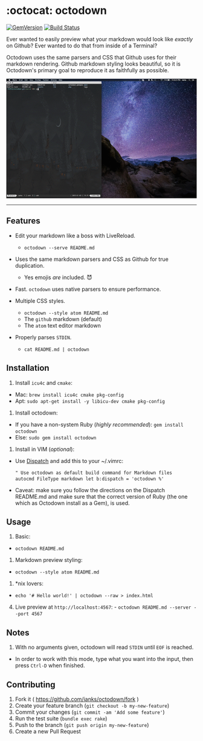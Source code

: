 # :octocat: octodown

[![GemVersion](https://badge.fury.io/rb/octodown.svg)](http://badge.fury.io/rb/octodown)
[![Build Status](https://travis-ci.org/ianks/octodown.svg)](https://travis-ci.org/ianks/octodown)

Ever wanted to easily preview what your markdown would look like _exactly_ on
Github? Ever wanted to do that from inside of a Terminal?

Octodown uses the same parsers and CSS that Github uses for their markdown
rendering. Github markdown styling looks beautiful, so it is Octodown's
primary goal to reproduce it as faithfully as possible.

![Octodown GIF](assets/octodown.gif?raw=true)

-------------------------------------------------------------------------------

## Features

- Edit your markdown like a boss with LiveReload.
  - `octodown --serve README.md`

- Uses the same markdown parsers and CSS as Github for true duplication.
  - Yes emojis _are_ included. :smiling_imp:

- Fast. `octodown` uses native parsers to ensure performance.
- Multiple CSS styles.
  - `octodown --style atom README.md`
  - The `github` markdown (default)
  - The `atom` text editor markdown

- Properly parses `STDIN`.
  - `cat README.md | octodown`

## Installation

1. Install `icu4c` and `cmake`:
  - Mac: `brew install icu4c cmake pkg-config`
  - Apt: `sudo apt-get install -y libicu-dev cmake pkg-config`

1. Install octodown:
  - If you have a non-system Ruby (_highly recommended_):  `gem install
    octodown`
  - Else: `sudo gem install octodown`

1. Install in VIM (_optional_):
  - Use [Dispatch](https://github.com/tpope/vim-dispatch) and add this to
    your ~/.vimrc:

    ```viml
    " Use octodown as default build command for Markdown files
    autocmd FileType markdown let b:dispatch = 'octodown %'
    ```
  - Caveat: make sure you follow the directions on the Dispatch README.md and
    make sure that the correct version of Ruby (the one which as Octodown
    install as a Gem), is used.

## Usage

1. Basic:
  - `octodown README.md`

1. Markdown preview styling:
  - `octodown --style atom README.md`

1. *nix lovers:
  - `echo '# Hello world!' | octodown --raw > index.html`

  4. Live preview at `http://localhost:4567`:
    - `octodown README.md --server --port 4567`

## Notes

1. With no arguments given, octodown will read `STDIN` until `EOF` is reached.
  - In order to work with this mode, type what you want into the input, then press
    `Ctrl-D` when finished.

## Contributing

1. Fork it ( https://github.com/ianks/octodown/fork )
1. Create your feature branch (`git checkout -b my-new-feature`)
1. Commit your changes (`git commit -am 'Add some feature'`)
1. Run the test suite (`bundle exec rake`)
1. Push to the branch (`git push origin my-new-feature`)
1. Create a new Pull Request

